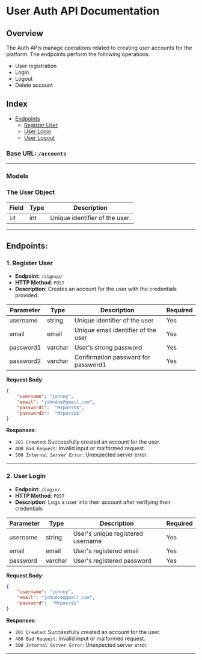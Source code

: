 # User Auth API Documentation

## Overview

The Auth APIs manage operations related to creating user accounts for the platform. The endpoints perform the following operations:
* User registration
* Login
* Logout
* Delete account

## Index

- [Endpoints](#endpoints)
    - [Register User](#1-register-user)
    - [User Login](#2-user-login)
    - [User Logout](#3-user-logout)

### Base URL: `/accounts`

---

### Models

### <a name="the-user-object"></a>The User Object

| Field            | Type    | Description                                  |
|------------------|---------|----------------------------------------------|
| `id`             | int    | Unique identifier of the user.            |


---

## <a name="endpoints"></a>Endpoints:


### <a name="register-user"></a>**1. Register User**

- **Endpoint**: `/signup/`
- **HTTP Method**: `POST`
- **Description**: Creates an account for the user with the credentials provided.

| Parameter | Type | Description                      | Required |
|-----------|------|----------------------------------|----------|
| username  | string  | Unique identifier of the user | Yes |
| email | email | Unique email identifier of the user | Yes |
| password1 | varchar | User's strong password | Yes|
| password2 | varchar | Confirmation password for password1 | Yes | 

**Request Body**:

```json
{
    "username": "johnny",
    "email": "johndoe@gmail.com",
    "password1":  "MYpass$$",
    "password2":  "MYpass$$"
}
```

**Responses**:

- `201 Created`: Successfully created an account for the user.
- `400 Bad Request`: Invalid input or malformed request.
- `500 Internal Server Error`: Unexpected server error.

---

### <a name="user-login"></a>**2. User Login**

- **Endpoint**: `/login/`
- **HTTP Method**: `POST`
- **Description**: Logs a user into their account after verifying their credentials

| Parameter | Type | Description                      | Required |
|-----------|------|----------------------------------|----------|
| username  | string  | User's unique registered username | Yes |
| email | email | User's registered email | Yes |
| password | varchar | User's registered password | Yes|


**Request Body**:

```json
{
    "username": "johnny",
    "email": "johndoe@gmail.com",
    "password":  "MYpass$$"
}
```

**Responses**:

- `201 Created`: Successfully created an account for the user.
- `400 Bad Request`: Invalid input or malformed request.
- `500 Internal Server Error`: Unexpected server error.

---